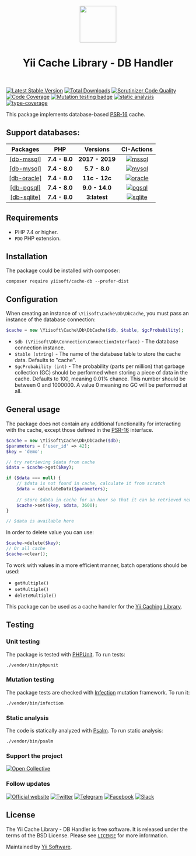 <p align="center">
    <a href="https://github.com/yiisoft" target="_blank">
        <img src="https://yiisoft.github.io/docs/images/yii_logo.svg" height="100px">
    </a>
    <h1 align="center">Yii Cache Library - DB Handler</h1>
    <br>
</p>

[![Latest Stable Version](https://poser.pugx.org/yiisoft/cache-db/v/stable.png)](https://packagist.org/packages/yiisoft/cache-db)
[![Total Downloads](https://poser.pugx.org/yiisoft/cache-db/downloads.png)](https://packagist.org/packages/yiisoft/cache-db)
[![Scrutinizer Code Quality](https://scrutinizer-ci.com/g/yiisoft/cache-db/badges/quality-score.png?b=master)](https://scrutinizer-ci.com/g/yiisoft/cache-db/?branch=master)
[![Code Coverage](https://scrutinizer-ci.com/g/yiisoft/cache-db/badges/coverage.png?b=master)](https://scrutinizer-ci.com/g/yiisoft/cache-db/?branch=master)
[![Mutation testing badge](https://img.shields.io/endpoint?style=flat&url=https%3A%2F%2Fbadge-api.stryker-mutator.io%2Fgithub.com%2Fyiisoft%2Fcache-db%2Fmaster)](https://dashboard.stryker-mutator.io/reports/github.com/yiisoft/cache-db/master)
[![static analysis](https://github.com/yiisoft/cache-db/workflows/static%20analysis/badge.svg)](https://github.com/yiisoft/cache-db/actions?query=workflow%3A%22static+analysis%22)
[![type-coverage](https://shepherd.dev/github/yiisoft/cache-db/coverage.svg)](https://shepherd.dev/github/yiisoft/cache-db)

This package implements database-based [PSR-16](https://www.php-fig.org/psr/psr-16/) cache.

## Support databases:

|Packages|  PHP | Versions            |  CI-Actions
|:------:|:----:|:------------------------:|:-----------:|
[[db-mssql]](https://github.com/yiisoft/db-mssql)|**7.4 - 8.0**| **2017 - 2019**|[![mssql](https://github.com/yiisoft/cache-db/actions/workflows/mssql.yml/badge.svg)](https://github.com/yiisoft/cache-db/actions/workflows/mssql.yml) | |
[[db-mysql]](https://github.com/yiisoft/db-mysql)|**7.4 - 8.0**| **5.7 - 8.0**|[![mysql](https://github.com/yiisoft/cache-db/actions/workflows/mysql.yml/badge.svg)](https://github.com/yiisoft/cache-db/actions/workflows/mysql.yml)|
[[db-oracle]](https://github.com/yiisoft/db-oracle)|**7.4 - 8.0**| **11c - 12c**|[![oracle](https://github.com/yiisoft/cache-db/actions/workflows/oracle.yml/badge.svg)](https://github.com/yiisoft/cache-db/actions/workflows/oracle.yml)|
|[[db-pgsql]](https://github.com/yiisoft/db-pgsql)|**7.4 - 8.0**| **9.0 - 14.0**|[![pgsql](https://github.com/yiisoft/cache-db/actions/workflows/pgsql.yml/badge.svg)](https://github.com/yiisoft/cache-db/actions/workflows/pgsql.yml)|
|[[db-sqlite]](https://github.com/yiisoft/db-sqlite)|**7.4 - 8.0**| **3:latest**|[![sqlite](https://github.com/yiisoft/cache-db/actions/workflows/sqlite.yml/badge.svg)](https://github.com/yiisoft/cache-db/actions/workflows/sqlite.yml)|

## Requirements

- PHP 7.4 or higher.
- `PDO` PHP extension.

## Installation

The package could be installed with composer:

```
composer require yiisoft/cache-db --prefer-dist
```

## Configuration

When creating an instance of `\Yiisoft\Cache\Db\DbCache`, you must pass an instance of the database connection:

```php
$cache = new \Yiisoft\Cache\Db\DbCache($db, $table, $gcProbability);
```

- `$db (\Yiisoft\Db\Connection\ConnectionInterface)` - The database connection instance.
- `$table (string)` - The name of the database table to store the cache data. Defaults to "cache".
- `$gcProbability (int)` - The probability (parts per million) that garbage collection (GC) should
  be performed when storing a piece of data in the cache. Defaults to 100, meaning 0.01% chance.
  This number should be between 0 and 1000000. A value 0 meaning no GC will be performed at all.

## General usage

The package does not contain any additional functionality for interacting with the cache,
except those defined in the [PSR-16](https://www.php-fig.org/psr/psr-16/) interface.

```php
$cache = new \Yiisoft\Cache\Db\DbCache($db);
$parameters = ['user_id' => 42];
$key = 'demo';

// try retrieving $data from cache
$data = $cache->get($key);

if ($data === null) {
    // $data is not found in cache, calculate it from scratch
    $data = calculateData($parameters);
    
    // store $data in cache for an hour so that it can be retrieved next time
    $cache->set($key, $data, 3600);
}

// $data is available here
```

In order to delete value you can use:

```php
$cache->delete($key);
// Or all cache
$cache->clear();
```

To work with values in a more efficient manner, batch operations should be used:

- `getMultiple()`
- `setMultiple()`
- `deleteMultiple()`

This package can be used as a cache handler for the [Yii Caching Library](https://github.com/yiisoft/cache).

## Testing

### Unit testing

The package is tested with [PHPUnit](https://phpunit.de/). To run tests:

```shell
./vendor/bin/phpunit
```

### Mutation testing

The package tests are checked with [Infection](https://infection.github.io/) mutation framework. To run it:

```shell
./vendor/bin/infection
```

### Static analysis

The code is statically analyzed with [Psalm](https://psalm.dev/). To run static analysis:

```shell
./vendor/bin/psalm
```

### Support the project

[![Open Collective](https://img.shields.io/badge/Open%20Collective-sponsor-7eadf1?logo=open%20collective&logoColor=7eadf1&labelColor=555555)](https://opencollective.com/yiisoft)

### Follow updates

[![Official website](https://img.shields.io/badge/Powered_by-Yii_Framework-green.svg?style=flat)](https://www.yiiframework.com/)
[![Twitter](https://img.shields.io/badge/twitter-follow-1DA1F2?logo=twitter&logoColor=1DA1F2&labelColor=555555?style=flat)](https://twitter.com/yiiframework)
[![Telegram](https://img.shields.io/badge/telegram-join-1DA1F2?style=flat&logo=telegram)](https://t.me/yii3en)
[![Facebook](https://img.shields.io/badge/facebook-join-1DA1F2?style=flat&logo=facebook&logoColor=ffffff)](https://www.facebook.com/groups/yiitalk)
[![Slack](https://img.shields.io/badge/slack-join-1DA1F2?style=flat&logo=slack)](https://yiiframework.com/go/slack)

## License

The Yii Cache Library - DB Handler is free software. It is released under the terms of the BSD License.
Please see [`LICENSE`](./LICENSE.md) for more information.

Maintained by [Yii Software](https://www.yiiframework.com/).

